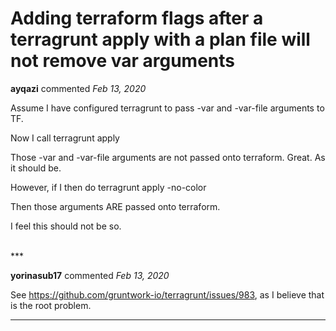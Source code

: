 # Adding terraform flags after a terragrunt apply with a plan file will not remove var arguments

**ayqazi** commented *Feb 13, 2020*

Assume I have configured terragrunt to pass -var and -var-file arguments to TF.

Now I call terragrunt apply <plan file>

Those -var and -var-file arguments are not passed onto terraform. Great. As it should be.

However, if I then do terragrunt apply <plan file> -no-color

Then those arguments ARE passed onto terraform.

I feel this should not be so.

<br />
***


**yorinasub17** commented *Feb 13, 2020*

See https://github.com/gruntwork-io/terragrunt/issues/983, as I believe that is the root problem.
***

